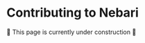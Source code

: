 # Contributing to Nebari

:construction: This page is currently under construction :construction:

<!-- Links -->

[nebari-issues]: https://github.com/nebari-dev/nebari/issues
[nebari-labels]: https://github.com/nebari-dev/nebari/labels
[nebari-qa]: https://github.com/nebari-dev/nebari/labels
[nebari-repo]: https://github.com/nebari-dev/nebari
[nebari-templates]: https://github.com/nebari-dev/nebari/issues/new/choose